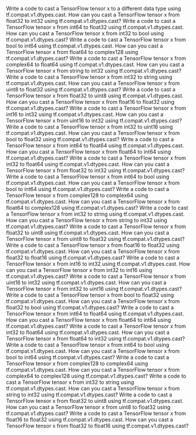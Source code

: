 Write a code to cast a TensorFlow tensor x to a different data type using tf.compat.v1.dtypes.cast.
How can you cast a TensorFlow tensor x from float32 to int32 using tf.compat.v1.dtypes.cast?
Write a code to cast a TensorFlow tensor x from int64 to float32 using tf.compat.v1.dtypes.cast.
How can you cast a TensorFlow tensor x from int32 to bool using tf.compat.v1.dtypes.cast?
Write a code to cast a TensorFlow tensor x from bool to int64 using tf.compat.v1.dtypes.cast.
How can you cast a TensorFlow tensor x from float64 to complex128 using tf.compat.v1.dtypes.cast?
Write a code to cast a TensorFlow tensor x from complex64 to float64 using tf.compat.v1.dtypes.cast.
How can you cast a TensorFlow tensor x from string to int32 using tf.compat.v1.dtypes.cast?
Write a code to cast a TensorFlow tensor x from int32 to string using tf.compat.v1.dtypes.cast.
How can you cast a TensorFlow tensor x from uint8 to float32 using tf.compat.v1.dtypes.cast?
Write a code to cast a TensorFlow tensor x from float32 to uint8 using tf.compat.v1.dtypes.cast.
How can you cast a TensorFlow tensor x from float16 to float32 using tf.compat.v1.dtypes.cast?
Write a code to cast a TensorFlow tensor x from int16 to int32 using tf.compat.v1.dtypes.cast.
How can you cast a TensorFlow tensor x from uint16 to int32 using tf.compat.v1.dtypes.cast?
Write a code to cast a TensorFlow tensor x from int32 to uint16 using tf.compat.v1.dtypes.cast.
How can you cast a TensorFlow tensor x from bool to float32 using tf.compat.v1.dtypes.cast?
Write a code to cast a TensorFlow tensor x from int64 to float64 using tf.compat.v1.dtypes.cast.
How can you cast a TensorFlow tensor x from float64 to int64 using tf.compat.v1.dtypes.cast?
Write a code to cast a TensorFlow tensor x from int32 to float64 using tf.compat.v1.dtypes.cast.
How can you cast a TensorFlow tensor x from float32 to int32 using tf.compat.v1.dtypes.cast?
Write a code to cast a TensorFlow tensor x from int64 to bool using tf.compat.v1.dtypes.cast.
How can you cast a TensorFlow tensor x from bool to int64 using tf.compat.v1.dtypes.cast?
Write a code to cast a TensorFlow tensor x from complex128 to complex64 using tf.compat.v1.dtypes.cast.
How can you cast a TensorFlow tensor x from float64 to complex128 using tf.compat.v1.dtypes.cast?
Write a code to cast a TensorFlow tensor x from int32 to string using tf.compat.v1.dtypes.cast.
How can you cast a TensorFlow tensor x from string to int32 using tf.compat.v1.dtypes.cast?
Write a code to cast a TensorFlow tensor x from float32 to uint8 using tf.compat.v1.dtypes.cast.
How can you cast a TensorFlow tensor x from uint8 to float32 using tf.compat.v1.dtypes.cast?
Write a code to cast a TensorFlow tensor x from float16 to float32 using tf.compat.v1.dtypes.cast.
How can you cast a TensorFlow tensor x from float32 to float16 using tf.compat.v1.dtypes.cast?
Write a code to cast a TensorFlow tensor x from int16 to int32 using tf.compat.v1.dtypes.cast.
How can you cast a TensorFlow tensor x from int32 to int16 using tf.compat.v1.dtypes.cast?
Write a code to cast a TensorFlow tensor x from uint16 to int32 using tf.compat.v1.dtypes.cast.
How can you cast a TensorFlow tensor x from int32 to uint16 using tf.compat.v1.dtypes.cast?
Write a code to cast a TensorFlow tensor x from bool to float32 using tf.compat.v1.dtypes.cast.
How can you cast a TensorFlow tensor x from float32 to bool using tf.compat.v1.dtypes.cast?
Write a code to cast a TensorFlow tensor x from int64 to float64 using tf.compat.v1.dtypes.cast.
How can you cast a TensorFlow tensor x from float64 to int64 using tf.compat.v1.dtypes.cast?
Write a code to cast a TensorFlow tensor x from int32 to float64 using tf.compat.v1.dtypes.cast.
How can you cast a TensorFlow tensor x from float64 to int32 using tf.compat.v1.dtypes.cast?
Write a code to cast a TensorFlow tensor x from int64 to bool using tf.compat.v1.dtypes.cast.
How can you cast a TensorFlow tensor x from bool to int64 using tf.compat.v1.dtypes.cast?
Write a code to cast a TensorFlow tensor x from complex128 to complex64 using tf.compat.v1.dtypes.cast.
How can you cast a TensorFlow tensor x from complex64 to complex128 using tf.compat.v1.dtypes.cast?
Write a code to cast a TensorFlow tensor x from int32 to string using tf.compat.v1.dtypes.cast.
How can you cast a TensorFlow tensor x from string to int32 using tf.compat.v1.dtypes.cast?
Write a code to cast a TensorFlow tensor x from float32 to uint8 using tf.compat.v1.dtypes.cast.
How can you cast a TensorFlow tensor x from uint8 to float32 using tf.compat.v1.dtypes.cast?
Write a code to cast a TensorFlow tensor x from float16 to float32 using tf.compat.v1.dtypes.cast.
How can you cast a TensorFlow tensor x from float32 to float16 using tf.compat.v1.dtypes.cast?